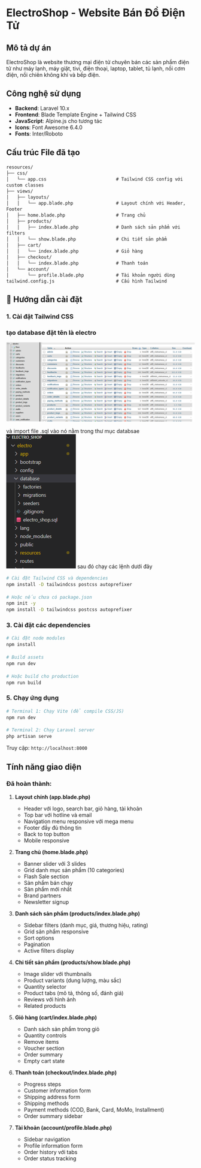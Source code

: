 # ElectroShop - Website Bán Đồ Điện Tử

##  Mô tả dự án
ElectroShop là website thương mại điện tử chuyên bán các sản phẩm điện tử như máy lạnh, máy giặt, tivi, điện thoại, laptop, tablet, tủ lạnh, nồi cơm điện, nồi chiên không khí và bếp điện.
##  Công nghệ sử dụng
- **Backend**: Laravel 10.x
- **Frontend**: Blade Template Engine + Tailwind CSS
- **JavaScript**: Alpine.js cho tương tác
- **Icons**: Font Awesome 6.4.0
- **Fonts**: Inter/Roboto

## Cấu trúc File đã tạo

```
resources/
├── css/
│   └── app.css                          # Tailwind CSS config với custom classes
├── views/
│   ├── layouts/
│   │   └── app.blade.php                # Layout chính với Header, Footer
│   ├── home.blade.php                   # Trang chủ
│   ├── products/
│   │   ├── index.blade.php              # Danh sách sản phẩm với filters
│   │   └── show.blade.php               # Chi tiết sản phẩm
│   ├── cart/
│   │   └── index.blade.php              # Giỏ hàng
│   ├── checkout/
│   │   └── index.blade.php              # Thanh toán
│   └── account/
│       └── profile.blade.php            # Tài khoản người dùng
tailwind.config.js                       # Cấu hình Tailwind
```

## 🚀 Hướng dẫn cài đặt

### 1. Cài đặt Tailwind CSS
### tạo database đặt tên là electro
![alt text](image.png)

và import file .sql vào nó nằm trong thư mục databsae ![alt text](image-1.png)
sau đó chạy các lệnh dưới đây
```bash
# Cài đặt Tailwind CSS và dependencies
npm install -D tailwindcss postcss autoprefixer

# Hoặc nếu chưa có package.json
npm init -y
npm install -D tailwindcss postcss autoprefixer
```

### 3. Cài đặt các dependencies

```bash
# Cài đặt node modules
npm install

# Build assets
npm run dev

# Hoặc build cho production
npm run build
```

### 5. Chạy ứng dụng

```bash
# Terminal 1: Chạy Vite (để compile CSS/JS)
npm run dev

# Terminal 2: Chạy Laravel server
php artisan serve
```

Truy cập: `http://localhost:8000`

##  Tính năng giao diện

###  Đã hoàn thành:

1. **Layout chính (app.blade.php)**
   - Header với logo, search bar, giỏ hàng, tài khoản
   - Top bar với hotline và email
   - Navigation menu responsive với mega menu
   - Footer đầy đủ thông tin
   - Back to top button
   - Mobile responsive

2. **Trang chủ (home.blade.php)**
   - Banner slider với 3 slides
   - Grid danh mục sản phẩm (10 categories)
   - Flash Sale section
   - Sản phẩm bán chạy
   - Sản phẩm mới nhất
   - Brand partners
   - Newsletter signup

3. **Danh sách sản phẩm (products/index.blade.php)**
   - Sidebar filters (danh mục, giá, thương hiệu, rating)
   - Grid sản phẩm responsive
   - Sort options
   - Pagination
   - Active filters display

4. **Chi tiết sản phẩm (products/show.blade.php)**
   - Image slider với thumbnails
   - Product variants (dung lượng, màu sắc)
   - Quantity selector
   - Product tabs (mô tả, thông số, đánh giá)
   - Reviews với hình ảnh
   - Related products

5. **Giỏ hàng (cart/index.blade.php)**
   - Danh sách sản phẩm trong giỏ
   - Quantity controls
   - Remove items
   - Voucher section
   - Order summary
   - Empty cart state

6. **Thanh toán (checkout/index.blade.php)**
   - Progress steps
   - Customer information form
   - Shipping address form
   - Shipping methods
   - Payment methods (COD, Bank, Card, MoMo, Installment)
   - Order summary sidebar

7. **Tài khoản (account/profile.blade.php)**
   - Sidebar navigation
   - Profile information form
   - Order history với tabs
   - Order status tracking







